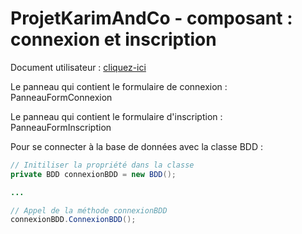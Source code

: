 # ProjetKarimAndCo - composant : connexion et inscription
Document utilisateur : [cliquez-ici](https://docs.google.com/document/d/1nW1IItZ4RfnRoahEaQirap2QfmtTX6tPgkBLDmhopvI/edit?usp=sharing)

Le panneau qui contient le formulaire de connexion :  PanneauFormConnexion

Le panneau qui contient le formulaire d'inscription :  PanneauFormInscription

Pour se connecter à la base de données avec la classe BDD :
```java
// Initiliser la propriété dans la classe
private BDD connexionBDD = new BDD();

...

// Appel de la méthode connexionBDD
connexionBDD.ConnexionBDD();
```
